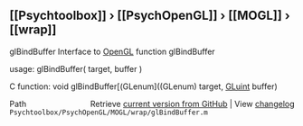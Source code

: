 ## [[Psychtoolbox]] &#8250; [[PsychOpenGL]] &#8250; [[MOGL]] &#8250; [[wrap]]

glBindBuffer  Interface to [OpenGL](OpenGL) function glBindBuffer  
  
usage:  glBindBuffer( target, buffer )  
  
C function:  void glBindBuffer[(GLenum]((GLenum) target, [GLuint](GLuint) buffer)  




<div class="code_header" style="text-align:right;">
  <span style="float:left;">Path&nbsp;&nbsp;</span> <span class="counter">Retrieve <a href=
  "https://raw.github.com/Psychtoolbox-3/Psychtoolbox-3/beta/Psychtoolbox/PsychOpenGL/MOGL/wrap/glBindBuffer.m">current version from GitHub</a> | View <a href=
  "https://github.com/Psychtoolbox-3/Psychtoolbox-3/commits/beta/Psychtoolbox/PsychOpenGL/MOGL/wrap/glBindBuffer.m">changelog</a></span>
</div>
<div class="code">
  <code>Psychtoolbox/PsychOpenGL/MOGL/wrap/glBindBuffer.m</code>
</div>

